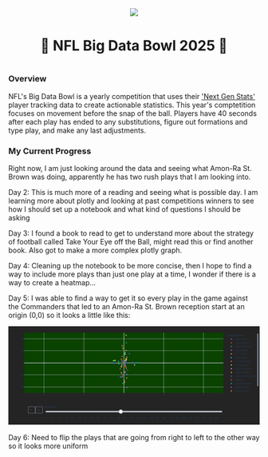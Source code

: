 <div align="center">
    <img src='https://operations.nfl.com/media/3577/big-data-bowl-transparent.png?mode=max&width=995' style='width:200px' />
    <h1>🏈 NFL Big Data Bowl 2025 🏈<h1>
</div>

### Overview 
NFL's Big Data Bowl is a yearly competition that uses their ['Next Gen Stats'](https://nextgenstats.nfl.com/) player tracking data to create actionable statistics. This year's comptetition focuses on movement before the snap of the ball. Players have 40 seconds after each play has ended to any substitutions, figure out formations and type play, and make any last adjustments. 

### My Current Progress
Right now, I am just looking around the data and seeing what Amon-Ra St. Brown was doing, apparently he has two rush plays that I am looking into.

Day 2: This is much more of a reading and seeing what is possible day. I am learning more about plotly and looking at past competitions winners to see how I should set up a notebook and what kind of questions I should be asking

Day 3: I found a book to read to get to understand more about the strategy of football called Take Your Eye off the Ball, might read this or find another book. Also got to make a more complex plotly graph.

Day 4: Cleaning up the notebook to be more concise, then I hope to find a way to include more plays than just one play at a time, I wonder if there is a way to create a heatmap...

Day 5: I was able to find a way to get it so every play in the game against the Commanders that led to an Amon-Ra St. Brown reception start at an origin (0,0) so it looks a little like this:

![image](https://raw.githubusercontent.com/APoodle/NFL-Big-Data-Bowl-2025/refs/heads/main/pics/Demo%20v.85.png)

Day 6: Need to flip the plays that are going from right to left to the other way so it looks more uniform
